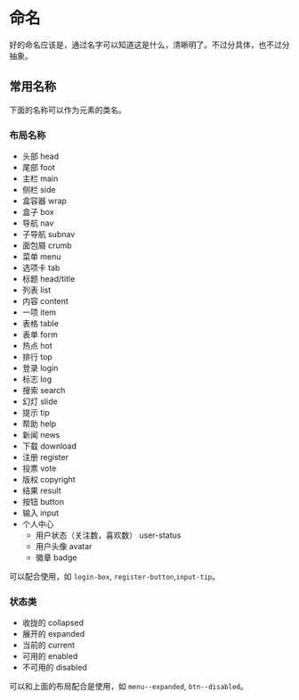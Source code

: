# 命名
好的命名应该是，通过名字可以知道这是什么，清晰明了。不过分具体，也不过分抽象。

## 常用名称
下面的名称可以作为元素的类名。

### 布局名称
* 头部 head
* 尾部 foot
* 主栏 main
* 侧栏 side
* 盒容器 wrap
* 盒子 box
* 导航 nav
* 子导航 subnav
* 面包屑 crumb
* 菜单 menu
* 选项卡 tab
* 标题 head/title
* 列表 list
* 内容 content
* 一项 item
* 表格 table
* 表单 form
* 热点 hot
* 排行 top
* 登录 login
* 标志 log
* 搜索 search
* 幻灯 slide
* 提示 tip
* 帮助 help
* 新闻 news
* 下载 download
* 注册 register
* 投票 vote
* 版权 copyright
* 结果 result
* 按钮 button
* 输入 input
* 个人中心
  * 用户状态（关注数，喜欢数） user-status
  * 用户头像 avatar
  * 徽章  badge

可以配合使用，如 `login-box`, `register-button`,`input-tip`。

### 状态类
* 收拢的 collapsed
* 展开的 expanded
* 当前的 current
* 可用的 enabled
* 不可用的 disabled

可以和上面的布局配合是使用，如 `menu--expanded`, `btn--disabled`。

